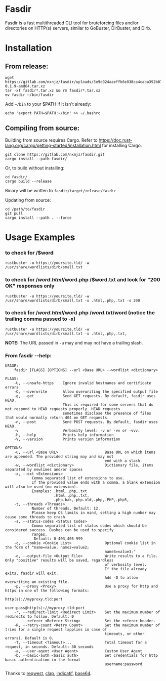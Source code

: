 # Fasdir

Fasdir is a fast multithreaded CLI tool for bruteforcing files and/or directories on HTTP(s) servers, similar to GoBuster, DirBuster, and Dirb.

# Installation

## From release:

```
wget https://gitlab.com/nxnjz/fasdir/uploads/5e9c024aaeffb6e838ca4caba392b077/fasdir-0.1.9-amd64.tar.xz
tar -xf fasdir*.tar.xz && rm fasdir*.tar.xz
mv fasdir ~/bin/fasdir
```
Add `~/bin` to your $PATH if it isn't already:

```
echo 'export PATH=$PATH:~/bin' >> ~/.bashrc
```

## Compiling from source:

Building from source requires Cargo. Refer to https://doc.rust-lang.org/cargo/getting-started/installation.html for installing Cargo.

```
git clone https://gitlab.com/nxnjz/fasdir.git
cargo install --path fasdir/
```
Or, to build without installing:

```
cd fasdir/
cargo build --release
```

Binary will be written to `fasdir/target/release/fasdir`

Updating from source:

```
cd /path/to/fasdir
git pull
cargo install --path . --force
```

# Usage Examples

### to check for /$word
`rustbuster -u https://yoursite.tld/ -w /usr/share/wordlists/dirb/small.txt`

### to check for /$word.html /$word.php /$word.txt and look for "200 OK" responses only
`rustbuster -u https://yoursite.tld/ -w /usr/share/wordlists/dirb/small.txt -x .html,.php,.txt -s 200`

### to check for /$word.html /$word.php /$word.txt /$word (notice the trailing comma passed to -x)
`rustbuster -u https://yoursite.tld/ -w /usr/share/wordlists/dirb/small.txt -x .html,.php,.txt,`

**NOTE:** The URL passed in `-u` may and may not have a trailing slash.

### From fasdir --help:

```
USAGE:
    fasdir [FLAGS] [OPTIONS] --url <Base URL> --wordlist <dictionary>

FLAGS:
    -U, --unsafe-https    Ignore invalid hostnames and certificate errors
    -O, --overwrite       Allow overwriting the specified output file
    -g, --get             Send GET requests. By default, fasdir uses HEAD.
                          This is required for some servers that do not respond to HEAD requests properly. HEAD requests
                          sometimes disclose the presence of files that would normally return 404 on GET requests.
    -n, --post            Send POST requests. By default, fasdir uses HEAD.
    -v                    Verbosity level: -v or -vv or -vvv. 
    -h, --help            Prints help information
    -V, --version         Prints version information

OPTIONS:
    -u, --url <Base URL>                     Base URL on which items are appended. The provided string may and may not
                                             end with a slash.
    -w, --wordlist <dictionary>              Dictionary file, items separated by newlines and/or spaces
    -x, --ext <Extensions>
            Comma separated list of extensions to use.
            If the provided value ends with a comma, a blank extension will also be used (no extension).
            Examples: .html,.php,.txt
                      .html,.php,.txt,
                      .php.bak,.php.old,.php,.PHP,.php5,
    -t, --threads <Threads>
            Number of threads. Default: 12.
            Please keep OS limits in mind, setting a high number may cause some threads to crash.
    -s, --status-codes <Status Codes>
            Comma separated list of status codes which should be considered success. Dashes can be used to specify
            ranges.
             Default: 0-403,405-999
    -c, --cookie <Cookie List>               Optional cookie list in the form of "name=value; name2=value2;
                                             name3=value3;"
    -o, --output-file <Output File>          Write results to a file. Only "positive" results will be saved, regardless
                                             of verbosity level.
                                             If the file already exits, fasdir will exit.
                                             Add -O to allow overwriting an existing file.
    -p, --proxy <Proxy>                      Use a proxy for http and https in one of the following formats:
                                             http(s)://myproxy.tld:port
                                             user:pass@http(s)://myproxy.tld:port
    -r, --redirect-limit <Redirect Limit>    Set the maximum number of redirects to follow. Default: 0
        --referer <Referer String>           Set the referer header.
    -R, --retry-count <Retry Count>          Set the maximum number of tries for a single request (applies in case of
                                             timeouts, or other errors). Default is 0.
    -T, --timeout <Timeout>...               Total timeout for a request, in seconds. Default: 30 seconds
    -a, --user-agent <User Agent>            Custom User Agent
    -b, --basic-auth <basic auth>            Set credentials for http basic authentication in the format
                                             username:password
```


Thanks to [reqwest]("https://github.com/seanmonstar/reqwest"), [clap]("https://github.com/clap-rs/clap"), [indicatif]("https://github.com/mitsuhiko/indicatif"), [base64]("https://docs.rs/base64/0.10.1/base64/").

